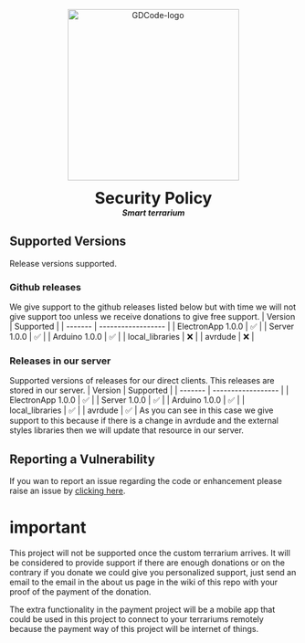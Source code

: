 <p align="center">
  <img width="300" src="https://github.com/dmtzs/SmartTerrariumR/blob/master/WikiAssets/GDLogo.png" alt="GDCode-logo">
  <h1 align="center" style="margin: 0 auto 0 auto;">Security Policy</h1>
  <h5 align="center" style="margin: 0 auto 0 auto;">Smart terrarium</h5>
</p>

## Supported Versions

Release versions supported.

### Github releases
We give support to the github releases listed below but with time we will not give support too unless we receive donations to give free support.
| Version | Supported          |
| ------- | ------------------ |
| ElectronApp 1.0.0   | :white_check_mark: |
| Server 1.0.0   | :white_check_mark: |
| Arduino 1.0.0   | :white_check_mark: |
| local_libraries   | :x: |
| avrdude   | :x: |

### Releases in our server
Supported versions of releases for our direct clients. This releases are stored in our server.
| Version | Supported          |
| ------- | ------------------ |
| ElectronApp 1.0.0   | :white_check_mark: |
| Server 1.0.0   | :white_check_mark: |
| Arduino 1.0.0   | :white_check_mark: |
| local_libraries   | :white_check_mark: |
| avrdude   | :white_check_mark: |
As you can see in this case we give support to this because if there is a change in avrdude and the external styles libraries then we will update that resource in our server.

## Reporting a Vulnerability

If you wan to report an issue regarding the code or enhancement please raise an issue by [clicking here](https://github.com/dmtzs/SmartTerrariumR/issues).

# important
This project will not be supported once the custom terrarium arrives. It will be considered to provide support if there are enough donations or on the contrary if you donate we could give you personalized support, just send an email to the email in the about us page in the wiki of this repo with your proof of the payment of the donation.

The extra functionality in the payment project will be a mobile app that could be used in this project to connect to your terrariums remotely because the payment way of this project will be internet of things.
